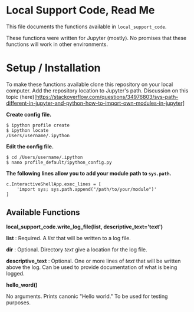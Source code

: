 # Local Support Code, Read Me

This file documents the functions available in `local_support_code`.

These functions were written for Jupyter (mostly). No promises that these functions will work in other 
environments.

# Setup / Installation

To make these functions available clone this repository on your local computer. Add the repository location to 
Jupyter's path. Discussion on this topic 
(here)[https://stackoverflow.com/questions/34976803/sys-path-different-in-jupyter-and-python-how-to-import-own-modules-in-jupyter]

**Create config file.**
```
$ ipython profile create
$ ipython locate
/Users/username/.ipython
```
**Edit the config file.**
```
$ cd /Users/username/.ipython
$ nano profile_default/ipython_config.py
```
**The following lines allow you to add your module path to `sys.path`.**
```
c.InteractiveShellApp.exec_lines = [
    'import sys; sys.path.append("/path/to/your/module")'
]
```

## Available Functions

**local_support_code.write_log_file(list, descriptive_text='text')**

**list** : Required. A *list* that will be written to a log file.

**dir** : Optional. Directory *text* give a location for the log file.

**descriptive_text** : Optional. One or more lines of *text* that will be written above the log. Can be used to 
provide documentation of what is being logged.

**hello_word()**

No arguments. Prints canonic "Hello world." To be used for testing purposes.
